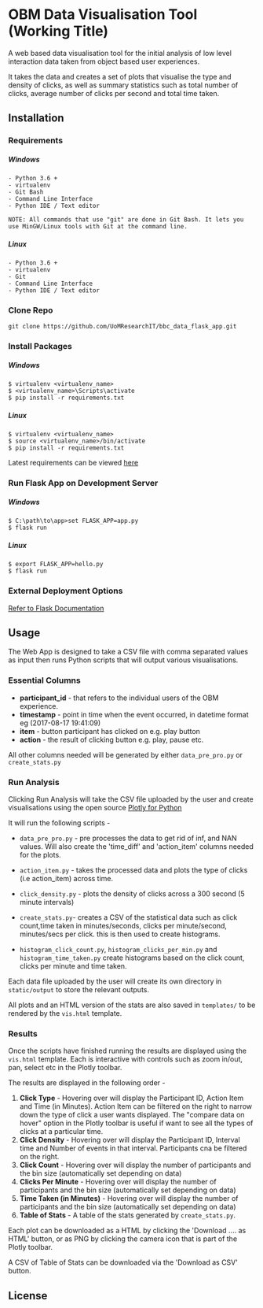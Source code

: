 # OBM Data Visualisation Tool (Working Title)
 
A web based data visualisation tool for the initial 
analysis of low level interaction data taken from object based user experiences. 

It takes the data and creates a set of plots that visualise the type and density 
of clicks, as well as summary statistics such as total number of clicks, average number of
clicks per second and total time taken.

## Installation

### Requirements

##### Windows

    - Python 3.6 +
    - virtualenv
    - Git Bash
    - Command Line Interface
    - Python IDE / Text editor 

    NOTE: All commands that use "git" are done in Git Bash. It lets you use MinGW/Linux tools with Git at the command line. 


##### Linux 

    - Python 3.6 +
    - virtualenv
    - Git
    - Command Line Interface
    - Python IDE / Text editor
 
 ### Clone Repo 
 
 `git clone https://github.com/UoMResearchIT/bbc_data_flask_app.git`
 
 ### Install Packages
 
##### Windows

```
$ virtualenv <virtualenv_name>
$ <virtualenv_name>\Scripts\activate
$ pip install -r requirements.txt
```
##### Linux 

```
$ virtualenv <virtualenv_name>
$ source <virtualenv_name>/bin/activate
$ pip install -r requirements.txt
```

Latest requirements can be viewed [here](https://github.com/UoMResearchIT/bbc_data_flask_app/blob/master/requirements.txt)
 
### Run Flask App on Development Server 

##### Windows

```
$ C:\path\to\app>set FLASK_APP=app.py
$ flask run
```

##### Linux 
 
 ```
$ export FLASK_APP=hello.py
$ flask run
```


### External Deployment Options

[Refer to Flask Documentation ](http://flask.pocoo.org/docs/1.0/deploying/)
 
## Usage

The Web App is designed to take a CSV file with comma separated values as input then runs Python scripts that will output various visualisations. 

### Essential Columns

* **participant_id** - that refers to the individual users of the OBM experience.
* **timestamp** - point in time when the event occurred, in datetime format eg (2017-08-17 19:41:09)
* **item** - button participant has clicked on e.g. play button
* **action** - the result of clicking button e.g. play, pause etc. 

All other columns needed will be generated by either `data_pre_pro.py` or `create_stats.py`

### Run Analysis

Clicking Run Analysis will take the CSV file uploaded by the user and create visualisations using the open source 
[Plotly for Python](https://github.com/plotly/plotly.py) 

It will run the following scripts - 

* `data_pre_pro.py` - pre processes the data to get rid of inf, and NAN values. 
Will also create the 'time_diff' and 'action_item' columns needed for the plots. 

* `action_item.py` - takes the processed data and plots the type of clicks (i.e action_item) across time.

* `click_density.py` - plots the density of clicks across a 300 second (5 minute intervals)

* `create_stats.py`- creates a CSV of the statistical data such as click count,time taken in minutes/seconds, clicks per minute/second, minutes/secs per click.
this is then used to create histograms.

* `histogram_click_count.py`, `histogram_clicks_per_min.py` and `histogram_time_taken.py` create histograms based on the click count, clicks per minute and time taken.

Each data file uploaded by the user will create its own directory in `static/output` to store the relevant outputs.

All plots and an HTML version of the stats are also saved in `templates/` to be rendered by the `vis.html` template.
  
### Results

Once the scripts have finished running the results are displayed using the `vis.html` template. Each is interactive with controls such as zoom in/out, pan, select etc in the Plotly toolbar. 

The results are displayed in the following order -

1. **Click Type** - Hovering over will display the Participant ID, Action Item and Time (in Minutes). Action Item can be filtered on the right to narrow down the type of click a user wants displayed. 
The "compare data on hover" option in the Plotly toolbar is useful if want to see all the types of clicks at a particular time.
2. **Click Density** - Hovering over will display the Participant ID, Interval time and Number of events in that interval. Participants cna be filtered on the right.
3. **Click Count** - Hovering over will display the number of participants and the bin size (automatically set depending on data)
4. **Clicks Per Minute** - Hovering over will display the number of participants and the bin size (automatically set depending on data)
5. **Time Taken (in Minutes)** - Hovering over will display the number of participants and the bin size (automatically set depending on data)
6. **Table of Stats** - A table of the stats generated by `create_stats.py`.

Each plot can be downloaded as a HTML by clicking the 'Download .... as HTML' button, or as PNG by clicking the camera icon that is part of the Plotly toolbar. 

A CSV of Table of Stats can be downloaded via the 'Download as CSV' button.  

## License 
 
 